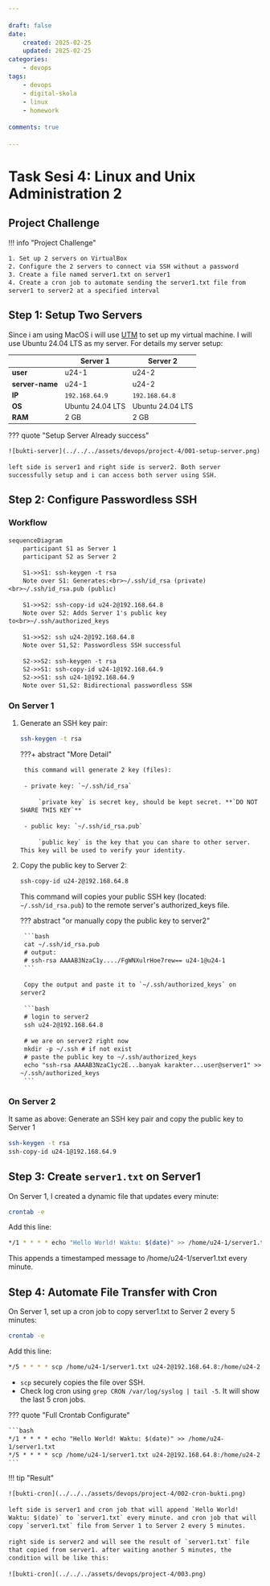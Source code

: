 ```yaml
---

draft: false
date: 
    created: 2025-02-25
    updated: 2025-02-25
categories:
    - devops
tags:
    - devops
    - digital-skola
    - linux
    - homework

comments: true

---
```


# Task Sesi 4: Linux and Unix Administration 2


## Project Challenge

!!! info "Project Challenge"

    1. Set up 2 servers on VirtualBox
    2. Configure the 2 servers to connect via SSH without a password
    3. Create a file named server1.txt on server1
    4. Create a cron job to automate sending the server1.txt file from server1 to server2 at a specified interval

<!-- more -->

## Step 1: Setup Two Servers

Since i am using MacOS i will use [UTM](https://mac.getutm.app/) to set up my virtual machine. I will use Ubuntu 24.04 LTS as my server. For details my server setup:

|                 | Server 1         | Server 2         |
|-----------------|------------------|------------------|
| **user**        | u24-1            | u24-2            |
| **server-name** | u24-1            | u24-2            |
| **IP**          | `192.168.64.9`   | `192.168.64.8`   |
| **OS**          | Ubuntu 24.04 LTS | Ubuntu 24.04 LTS |
| **RAM**         | 2 GB             | 2 GB             |

??? quote "Setup Server Already success"
    
    ![bukti-server](../../../assets/devops/project-4/001-setup-server.png)

    left side is server1 and right side is server2. Both server successfully setup and i can access both server using SSH.

## Step 2: Configure Passwordless SSH

### Workflow

```mermaid
sequenceDiagram
    participant S1 as Server 1
    participant S2 as Server 2
    
    S1->>S1: ssh-keygen -t rsa
    Note over S1: Generates:<br>~/.ssh/id_rsa (private)<br>~/.ssh/id_rsa.pub (public)
    
    S1->>S2: ssh-copy-id u24-2@192.168.64.8
    Note over S2: Adds Server 1's public key to<br>~/.ssh/authorized_keys
    
    S1->>S2: ssh u24-2@192.168.64.8
    Note over S1,S2: Passwordless SSH successful
    
    S2->>S2: ssh-keygen -t rsa
    S2->>S1: ssh-copy-id u24-1@192.168.64.9
    S2->>S1: ssh u24-1@192.168.64.9
    Note over S1,S2: Bidirectional passwordless SSH
```

### On Server 1

1. Generate an SSH key pair:

    ```bash
    ssh-keygen -t rsa
    ```

    ???+ abstract "More Detail"
        
        this command will generate 2 key (files):
        
        - private key: `~/.ssh/id_rsa`
            
            `private key` is secret key, should be kept secret. **`DO NOT SHARE THIS KEY`**

        - public key: `~/.ssh/id_rsa.pub`

            `public key` is the key that you can share to other server. This key will be used to verify your identity.

2. Copy the public key to Server 2:

    ```bash
    ssh-copy-id u24-2@192.168.64.8
    ```

    This command will copies your public SSH key (located: `~/.ssh/id_rsa.pub`) to the remote server's authorized_keys file.

    ??? abstract "or manually copy the public key to server2"
        

        ```bash
        cat ~/.ssh/id_rsa.pub
        # output:
        # ssh-rsa AAAAB3NzaC1y..../FgWNXulrHoe7rew== u24-1@u24-1
        ```

        Copy the output and paste it to `~/.ssh/authorized_keys` on server2

        ```bash
        # login to server2
        ssh u24-2@192.168.64.8

        # we are on server2 right now
        mkdir -p ~/.ssh # if not exist
        # paste the public key to ~/.ssh/authorized_keys
        echo "ssh-rsa AAAAB3NzaC1yc2E...banyak karakter...user@server1" >> ~/.ssh/authorized_keys
        ```


### On Server 2


It same as above: Generate an SSH key pair and copy the public key to Server 1

```bash
ssh-keygen -t rsa
ssh-copy-id u24-1@192.168.64.9
```

## Step 3: Create `server1.txt` on Server1

On Server 1, I created a dynamic file that updates every minute:

```bash
crontab -e
```
Add this line:

```bash
*/1 * * * * echo "Hello World! Waktu: $(date)" >> /home/u24-1/server1.txt
```

This appends a timestamped message to /home/u24-1/server1.txt every minute.

## Step 4: Automate File Transfer with Cron

On Server 1, set up a cron job to copy server1.txt to Server 2 every 5 minutes:

```bash
crontab -e
```

Add this line:

```bash
*/5 * * * * scp /home/u24-1/server1.txt u24-2@192.168.64.8:/home/u24-2
```

- `scp` securely copies the file over SSH.
- Check log cron using `grep CRON /var/log/syslog | tail -5`. It will show the last 5 cron jobs.


??? quote "Full Crontab Configurate"

    ```bash
    */1 * * * * echo "Hello World! Waktu: $(date)" >> /home/u24-1/server1.txt
    */5 * * * * scp /home/u24-1/server1.txt u24-2@192.168.64.8:/home/u24-2
    ```

!!! tip "Result"

    ![bukti-cron](../../../assets/devops/project-4/002-cron-bukti.png)

    left side is server1 and cron job that will append `Hello World! Waktu: $(date)` to `server1.txt` every minute. and cron job that will copy `server1.txt` file from Server 1 to Server 2 every 5 minutes.

    right side is server2 and will see the result of `server1.txt` file that copied from server1. after waiting another 5 minutes, the condition will be like this:

    ![bukti-cron](../../../assets/devops/project-4/003.png)